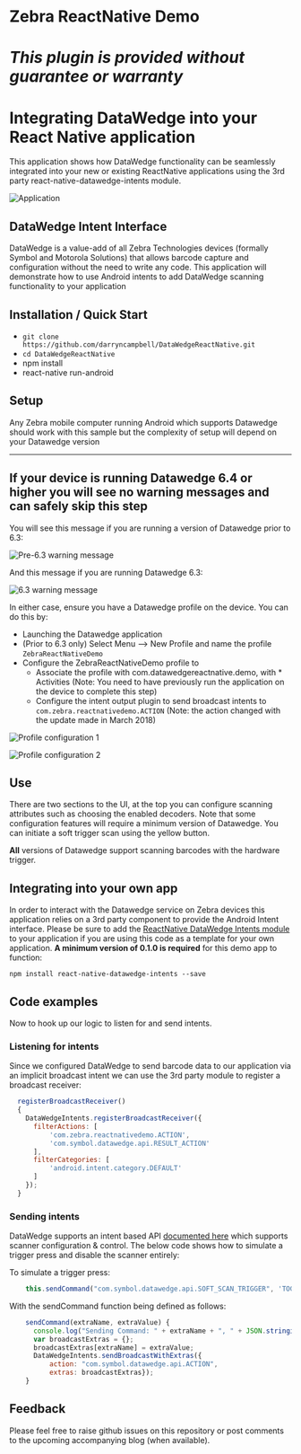 # Zebra ReactNative Demo

*This plugin is provided without guarantee or warranty*
=========================================================

# Integrating DataWedge into your React Native application

This application shows how DataWedge functionality can be seamlessly integrated into your new or existing ReactNative applications using the 3rd party react-native-datawedge-intents module.

![Application](https://raw.githubusercontent.com/darryncampbell/DataWedgeReactNative/work_in_progress/screenshots/application_01.png)

## DataWedge Intent Interface
DataWedge is a value-add of all Zebra Technologies devices (formally Symbol and Motorola Solutions) that allows barcode capture and configuration without the need to write any code.  This application will demonstrate how to use Android intents to add DataWedge scanning functionality to your application

## Installation / Quick Start
* `git clone https://github.com/darryncampbell/DataWedgeReactNative.git`
* `cd DataWedgeReactNative`
* npm install
* react-native run-android

## Setup
Any Zebra mobile computer running Android which supports Datawedge should work with this sample but the complexity of setup will depend on your Datawedge version 

---
If your device is running Datawedge 6.4 or higher you will see no warning messages and can safely skip this step
---
You will see this message if you are running a version of Datawedge prior to 6.3:

![Pre-6.3 warning message](https://raw.githubusercontent.com/darryncampbell/DataWedgeReactNative/work_in_progress/screenshots/pre_6.3_message.png)

And this message if you are running Datawedge 6.3:

![6.3 warning message](https://raw.githubusercontent.com/darryncampbell/DataWedgeReactNative/work_in_progress/screenshots/6.3_message.png)

In either case, ensure you have a Datawedge profile on the device.  You can do this by:
- Launching the Datawedge application
- (Prior to 6.3 only) Select Menu --> New Profile and name the profile `ZebraReactNativeDemo`
- Configure the ZebraReactNativeDemo profile to 
  - Associate the profile with com.datawedgereactnative.demo, with * Activities (Note: You need to have previously run the application on the device to complete this step)
  - Configure the intent output plugin to send broadcast intents to `com.zebra.reactnativedemo.ACTION` (Note: the action changed with the update made in March 2018)
  
![Profile configuration 1](https://raw.githubusercontent.com/darryncampbell/DataWedgeReactNative/work_in_progress/screenshots/datawedge_associated_apps.png)

![Profile configuration 2](https://raw.githubusercontent.com/darryncampbell/DataWedgeReactNative/work_in_progress/screenshots/datawedge_02.png)

## Use
There are two sections to the UI, at the top you can configure scanning attributes such as choosing the enabled decoders.  Note that some configuration features will require a minimum version of Datawedge.  You can initiate a soft trigger scan using the yellow button.

**All** versions of Datawedge support scanning barcodes with the hardware trigger.

## Integrating into your own app
In order to interact with the Datawedge service on Zebra devices this application relies on a 3rd party component to provide the Android Intent interface.  Please be sure to add the [ReactNative DataWedge Intents module](https://www.npmjs.com/package/react-native-datawedge-intents) to your application if you are using this code as a template for your own application.  **A minimum version of 0.1.0 is required** for this demo app to function:

`npm install react-native-datawedge-intents --save`

##  Code examples
Now to hook up our logic to listen for and send intents.

### Listening for intents
Since we configured DataWedge to send barcode data to our application via an implicit broadcast intent we can use the 3rd party module to register a broadcast receiver:
```javascript
  registerBroadcastReceiver()
  {
    DataWedgeIntents.registerBroadcastReceiver({
      filterActions: [
          'com.zebra.reactnativedemo.ACTION',
          'com.symbol.datawedge.api.RESULT_ACTION'
      ],
      filterCategories: [
          'android.intent.category.DEFAULT'
      ]
    });
  }
```

### Sending intents
DataWedge supports an intent based API [documented here](http://techdocs.zebra.com/datawedge/6-8/guide/api/) which supports scanner configuration & control.  The below code shows how to simulate a trigger press and disable the scanner entirely:

To simulate a trigger press:
```javascript
    this.sendCommand("com.symbol.datawedge.api.SOFT_SCAN_TRIGGER", 'TOGGLE_SCANNING');
```

With the sendCommand function being defined as follows:
```javascript
    sendCommand(extraName, extraValue) {
      console.log("Sending Command: " + extraName + ", " + JSON.stringify(extraValue));
      var broadcastExtras = {};
      broadcastExtras[extraName] = extraValue;
      DataWedgeIntents.sendBroadcastWithExtras({
          action: "com.symbol.datawedge.api.ACTION",
          extras: broadcastExtras});
    }
```

## Feedback
Please feel free to raise github issues on this repository or post comments to the upcoming accompanying blog (when available).

